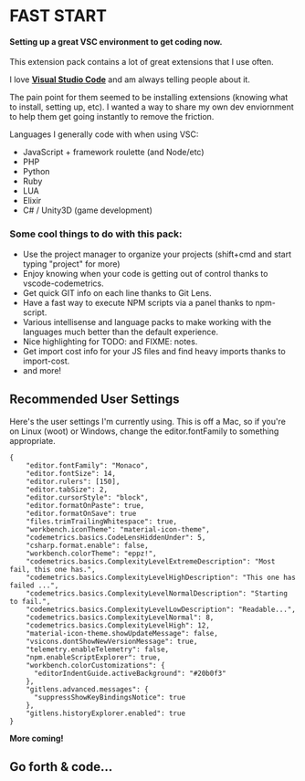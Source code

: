 # FAST START

#### Setting up a great VSC environment to get coding now.

This extension pack contains a lot of great extensions that I use often.

I love **[Visual Studio Code](https://code.visualstudio.com/)** and am always telling people about it.

The pain point for them seemed to be installing extensions (knowing what to install, setting up, etc). I wanted a way to share my own dev enviornment to help them get going instantly to remove the friction.

Languages I generally code with when using VSC:

- JavaScript + framework roulette (and Node/etc)
- PHP
- Python
- Ruby
- LUA
- Elixir
- C# / Unity3D (game development)

### Some cool things to do with this pack:

- Use the project manager to organize your projects (shift+cmd and start typing "project" for more)
- Enjoy knowing when your code is getting out of control thanks to vscode-codemetrics.
- Get quick GIT info on each line thanks to Git Lens.
- Have a fast way to execute NPM scripts via a panel thanks to npm-script.
- Various intellisense and language packs to make working with the languages much better than the default experience.
- Nice highlighting for TODO: and FIXME: notes.
- Get import cost info for your JS files and find heavy imports thanks to import-cost.
- and more!

## Recommended User Settings

Here's the user settings I'm currently using. This is off a Mac, so if you're on Linux (woot) or Windows, change the editor.fontFamily to something appropriate.

```
{
    "editor.fontFamily": "Monaco",
    "editor.fontSize": 14,
    "editor.rulers": [150],
    "editor.tabSize": 2,
    "editor.cursorStyle": "block",
    "editor.formatOnPaste": true,
    "editor.formatOnSave": true
    "files.trimTrailingWhitespace": true,
    "workbench.iconTheme": "material-icon-theme",
    "codemetrics.basics.CodeLensHiddenUnder": 5,
    "csharp.format.enable": false,
    "workbench.colorTheme": "eppz!",
    "codemetrics.basics.ComplexityLevelExtremeDescription": "Most fail, this one has.",
    "codemetrics.basics.ComplexityLevelHighDescription": "This one has failed ...",
    "codemetrics.basics.ComplexityLevelNormalDescription": "Starting to fail.",
    "codemetrics.basics.ComplexityLevelLowDescription": "Readable...",
    "codemetrics.basics.ComplexityLevelNormal": 8,
    "codemetrics.basics.ComplexityLevelHigh": 12,
    "material-icon-theme.showUpdateMessage": false,
    "vsicons.dontShowNewVersionMessage": true,
    "telemetry.enableTelemetry": false,
    "npm.enableScriptExplorer": true,
    "workbench.colorCustomizations": {
      "editorIndentGuide.activeBackground": "#20b0f3"
    },
    "gitlens.advanced.messages": {
      "suppressShowKeyBindingsNotice": true
    },
    "gitlens.historyExplorer.enabled": true
}
```

**More coming!**

## **Go forth & code...**
